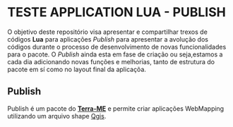 # TESTE APPLICATION LUA - PUBLISH

O objetivo deste repositório visa apresentar e compartilhar trexos de códigos **Lua** para aplicações _Publish_
para apresentar a avolução dos códigos durante o processo de desenvolvimento de novas funcionalidades para o pacote.
O _Publish_ ainda esta em fase de criação ou seja,estamos a cada dia adicionando novas funções e melhorias, tanto de 
estrutura do pacote em sí como no layout final da aplicaçõa.


## Publish

Publish é um pacote do [**Terra-ME**](https://github.com/TerraME/publish) e permite criar aplicações WebMapping utilizando um arquivo shape [Qgis](https://www.qgis.org/pt_BR/site/).



